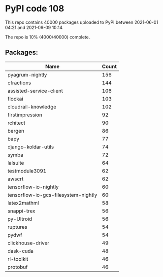 # PyPI code 108

This repo contains 40000 packages uploaded to PyPI between 
2021-06-01 04:21 and 2021-06-09 10:14.

The repo is 10% (4000/40000) complete.

## Packages:

| Name  | Count |
| ----- | ----- |
| pyagrum-nightly | 156 |
| cfractions | 144 |
| assisted-service-client | 106 |
| flockai | 103 |
| cloudrail-knowledge | 102 |
| firstimpression | 92 |
| rchitect | 90 |
| bergen | 86 |
| bapy | 77 |
| django-koldar-utils | 74 |
| symba | 72 |
| lalsuite | 64 |
| testmodule3091 | 62 |
| awscrt | 62 |
| tensorflow-io-nightly | 60 |
| tensorflow-io-gcs-filesystem-nightly | 60 |
| latex2mathml | 58 |
| snappi-trex | 56 |
| py-Ultroid | 56 |
| ruptures | 54 |
| pydwf | 54 |
| clickhouse-driver | 49 |
| dask-cuda | 48 |
| rl-toolkit | 46 |
| protobuf | 46 |


